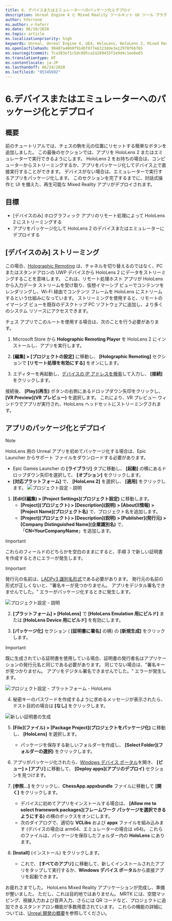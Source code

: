 ```yaml
---
title: 6. デバイスまたはエミュレーターへのパッケージ化とデプロイ
description: Unreal Engine 4 と Mixed Reality ツールキット UX ツール プラグインを使用して簡単なチェス アプリを構築するためのチュートリアル シリーズのパート 6 の 6
author: hferrone
ms.author: v-haferr
ms.date: 06/10/2020
ms.topic: article
ms.localizationpriority: high
keywords: Unreal, Unreal Engine 4, UE4, HoloLens, HoloLens 2, Mixed Reality, チュートリアル, 入門, mrtk, uxt, UX ツール, ドキュメント
ms.openlocfilehash: 99407a4069f914bf077e6323dde3e12978f6b765
ms.sourcegitcommit: 7ca383ef1c5dc895ca2a289435f2e9d4c1ee6e65
ms.translationtype: HT
ms.contentlocale: ja-JP
ms.lasthandoff: 06/24/2020
ms.locfileid: "85345692"
---
```

# <a name="6-packaging--deploying-to-device-or-emulator"></a>6.デバイスまたはエミュレーターへのパッケージ化とデプロイ

## <a name="overview"></a>概要

前のチュートリアルでは、チェスの駒を元の位置にリセットする簡単なボタンを追加しました。 この最後のセクションでは、アプリを HoloLens 2 またはエミュレーターで実行できるようにします。 HoloLens 2 をお持ちの場合は、コンピューターからストリーミングするか、アプリをパッケージ化してデバイス上で直接実行することができます。 デバイスがない場合は、エミュレーターで実行するアプリをパッケージ化します。 このセクションを完了するまでに、対話式操作と UI を備えた、再生可能な Mixed Reality アプリがデプロイされます。

## <a name="objectives"></a>目標

* [デバイスのみ] ホログラフィック アプリのリモート処理によって HoloLens 2 にストリーミングする
* アプリをパッケージ化して HoloLens 2 のデバイスまたはエミュレーターにデプロイする

## <a name="device-only-streaming"></a>[デバイスのみ] ストリーミング
この場合、[Holographic Remoting](https://docs.microsoft.com/windows/mixed-reality/add-holographic-remoting) は、チャネルを切り替えるのではなく、PC またはスタンドアロンの UWP デバイスから HoloLens 2 にデータをストリーミングすることを意味します。 これは、リモート処理ホスト アプリが HoloLens から入力データ ストリームを受け取り、仮想イマーシブ ビューでコンテンツをレンダリングし、Wi-Fi 経由でコンテンツ フレームを HoloLens にストリームするという仕組みになっています。 ストリーミングを使用すると、リモートのイマーシブ ビューを既存のデスクトップ PC ソフトウェアに追加し、より多くのシステム リソースにアクセスできます。 

チェス アプリでこのルートを使用する場合は、次のことを行う必要があります。

1.  Microsoft Store から **Holographic Remoting Player** を HoloLens 2 にインストールし、アプリを実行します。

2.  **[編集] > [プロジェクトの設定]** に移動し、 **[Holographic Remoting]** セクションで **[リモート処理を有効にする]** をオンにします。

3.  エディターを再起動し、[デバイスの IP アドレスを検索](https://docs.microsoft.com/windows/uwp/debug-test-perf/device-portal-hololens#connect-over-wi-fi)して入力し、 **[接続]** をクリックします。

接続後、 **[Play]\(再生\)** ボタンの右側にあるドロップダウン矢印をクリックし、 **[VR Preview]\(VR プレビュー\)** を選択します。 これにより、VR プレビュー ウィンドウでアプリが実行され、HoloLens ヘッドセットにストリーミングされます。 

## <a name="packaging-and-deploying-the-app"></a>アプリのパッケージ化とデプロイ 

>[!NOTE]
>HoloLens 用の Unreal アプリを初めてパッケージ化する場合は、Epic Launcher からサポート ファイルをダウンロードする必要があります。 
>- Epic Games Launcher の **[ライブラリ]** タブに移動し、 **[起動]** の横にあるドロップダウン矢印を選択して、 **[オプション]** をクリックします。 
>- **[対応プラットフォーム]** で、 **[HoloLens 2]** を選択し、 **[適用]** をクリックします。 
>![プロジェクト設定 - 説明](images/unreal-uxt/6-installationoptions.PNG)

1.  **[Edit]\(編集\) > [Project Settings]\(プロジェクト設定\)** に移動します。 
    * **[Project]\(プロジェクト\) > [Description]\(説明\) > [About]\(情報\) > [Project Name]\(プロジェクト名\)** で、プロジェクト名を追加します。 
    * **[Project]\(プロジェクト\) > [Description]\(説明\) > [Publisher]\(発行元\) > [Company Distinguished Name]\(企業識別名\)** で、「**CN=YourCompanyName**」を追加します。

> [!IMPORTANT]
> これらのフィールドのどちらかを空白のままにすると、手順 3 で新しい証明書を作成するときにエラーが発生します。 

> [!IMPORTANT]
> 発行元の名前は、[LADPv3 識別名形式](https://www.ietf.org/rfc/rfc2253.txt)である必要があります。 発行元の名前の形式が正しくないと、"署名キーが見つかりません。 アプリをデジタル署名できませんでした。" エラーがパッケージ化するときに発生します。

![プロジェクト設定 - 説明](images/unreal-uxt/6-cn.PNG)

2.  **[プラットフォーム] > [HoloLens]** で **[HoloLens Emulation 用にビルド]** または **[HoloLens Device 用にビルド]** を有効にします。

3.  **[パッケージ化]** セクション ( **[証明書に署名]** の横) の **[新規生成]** をクリックします。

> [!IMPORTANT]
> 既に生成されている証明書を使用している場合、証明書の発行者名はアプリケーションの発行元名と同じである必要があります。 同じでない場合は、"署名キーが見つかりません。 アプリをデジタル署名できませんでした。" エラーが発生します。

![プロジェクト設定 - プラットフォーム - HoloLens](images/unreal-uxt/6-packaging.PNG)

4. 秘密キーのパスワードを作成するように求めるメッセージが表示されたら、テスト目的の場合は **[なし]** をクリックします。

![新しい証明書の生成](images/unreal-uxt/6-private-key-testing.png)

5. **[File]\(ファイル\) > [Package Project]\(プロジェクトをパッケージ化\)** に移動し、 **[HoloLens]** を選択します。 
    * パッケージを保存する新しいフォルダーを作成し、 **[Select Folder]\(フォルダーの選択\)** をクリックします。 

6.  アプリがパッケージ化されたら、[Windows デバイス ポータル](https://docs.microsoft.com/windows/mixed-reality/using-the-windows-device-portal)を開き、 **[ビュー] > [アプリ]** に移動して、 **[Deploy apps]\(アプリのデプロイ\)** セクションを見つけます。

7.  **[参照...]** をクリックし、**ChessApp.appxbundle** ファイルに移動して **[開く]** をクリックします。 

    * デバイスに初めてアプリをインストールする場合は、 **[Allow me to select framework packages]\(フレームワーク パッケージを選択できるようにする\)** の横のボックスをオンにします。 
    * 次のダイアログで、適切な **VCLibs** および **appx** ファイルを組み込みます (デバイスの場合は arm64、エミュレーターの場合は x64)。 これらのファイルは、パッケージを保存したフォルダー内の **HoloLens** にあります。

8.  **[Install]** (インストール) をクリックします。
    * これで、 **[すべてのアプリ]** に移動して、新しくインストールされたアプリをタップして実行するか、**Windows デバイス ポータル**から直接アプリを起動できます。 

お疲れさまでした。 HoloLens Mixed Reality アプリケーションが完成し、準備が整いました。 ただし、これは目的地ではありません。 MRTK には、空間マッピング、視線入力および音声入力、さらには QR コードなど、プロジェクトに追加できるスタンドアロン機能が多数用意されています。 これらの機能の詳細については、[Unreal 開発の概要](https://docs.microsoft.com/windows/mixed-reality/unreal-development-overview)を参照してください。
